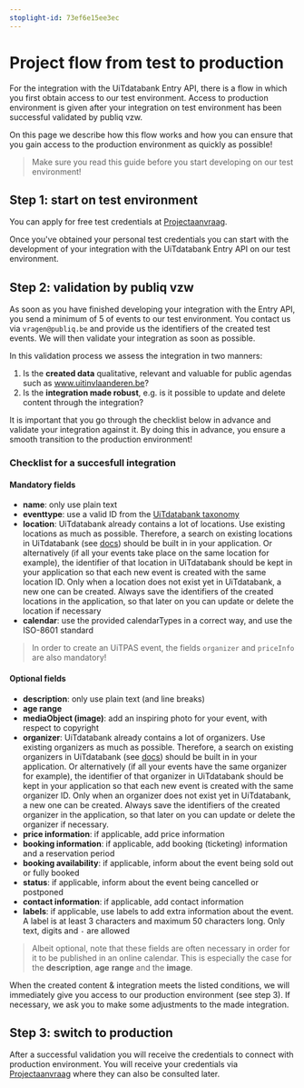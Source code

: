 ```yaml
---
stoplight-id: 73ef6e15ee3ec
---
```


# Project flow from test to production

For the integration with the UiTdatabank Entry API, there is a flow in which you first obtain access to our test environment. 
Access to production environment is given after your integration on test environment has been successful validated by publiq vzw.

On this page we describe how this flow works and how you can ensure that you gain access to the production environment as quickly as possible!

> Make sure you read this guide before you start developing on our test environment!

## Step 1: start on test environment

You can apply for free test credentials at [Projectaanvraag](https://projectaanvraag.uitdatabank.be). 

Once you've obtained your personal test credentials you can start with the development of your integration with the UiTdatabank Entry API on our test environment.

## Step 2: validation by publiq vzw

As soon as you have finished developing your integration with the Entry API, you send a minimum of 5 of events to our test environment. You contact us via `vragen@publiq.be` and provide us the identifiers of the created test events. We will then validate your integration as soon as possible. 

In this validation process we assess the integration in two manners:
1. Is the **created data** qualitative, relevant and valuable for public agendas such as www.uitinvlaanderen.be?
2. Is the **integration made robust**, e.g. is it possible to update and delete content through the integration?

It is important that you go through the checklist below in advance and validate your integration against it. By doing this in advance, you ensure a smooth transition to the production environment!

### Checklist for a succesfull integration
#### Mandatory fields
- **name**: only use plain text 
- **eventtype**: use a valid ID from the [UiTdatabank taxonomy](taxonomy.uitdatabank.be/terms)
- **location**: UiTdatabank already contains a lot of locations. Use existing locations as much as possible. Therefore, a search on existing locations in UiTdatabank (see [docs](https://docs.publiq.be/docs/uitdatabank/55c6a99f43e7e-place-get)) should be built in in your application. Or alternatively (if all your events take place on the same location for example), the identifier of that location in UiTdatabank should be kept in your application so that each new event is created with the same location ID. Only when a location does not exist yet in UiTdatabank, a new one can be created. Always save the identifiers of the created locations in the application, so that later on you can update or delete the location if necessary
- **calendar**: use the provided calendarTypes in a correct way, and use the ISO-8601 standard

> In order to create an UiTPAS event, the fields `organizer` and `priceInfo` are also mandatory!

#### Optional fields
- **description**: only use plain text (and line breaks)
- **age range**
- **mediaObject (image)**: add an inspiring photo for your event, with respect to copyright
- **organizer**: UiTdatabank already contains a lot of organizers. Use existing organizers as much as possible. Therefore, a search on existing organizers in UiTdatabank (see [docs](https://docs.publiq.be/docs/uitdatabank/c66fa72affb6e-organizer-get)) should be built in in your application. Or alternatively (if all your events have the same organizer for example), the identifier of that organizer in UiTdatabank should be kept in your application so that each new event is created with the same organizer ID. Only when an organizer does not exist yet in UiTdatabank, a new one can be created. Always save the identifiers of the created organizer in the application, so that later on you can update or delete the organizer if necessary.
- **price information**: if applicable, add price information
- **booking information**: if applicable, add booking (ticketing) information and a reservation period
- **booking availability**: if applicable, inform about the event being sold out or fully booked
- **status**: if applicable, inform about the event being cancelled or postponed
- **contact information**: if applicable, add contact information
- **labels**: if applicable, use labels to add extra information about the event. A label is at least 3 characters and maximum 50 characters long. Only text, digits and `-` are allowed


<!-- theme: warning -->
> 
> Albeit optional, note that these fields are often necessary in order for it to be published in an online calendar. This is especially the case for the **description**, **age** **range** and the **image**.

When the created content & integration meets the listed conditions, we will immediately give you access to our production environment (see step 3). If necessary, we ask you to make some adjustments to the made integration.

## Step 3: switch to production
After a successful validation you will receive the credentials to connect with production environment. You will receive your credentials via [Projectaanvraag](https://projectaanvraag.uitdatabank.be) where they can also be consulted later.

